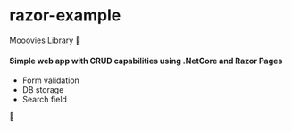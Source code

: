 # razor-example
Mooovies Library 🐄 

#### Simple web app with CRUD capabilities using .NetCore and Razor Pages 
- Form validation
- DB storage
- Search field

🙂
